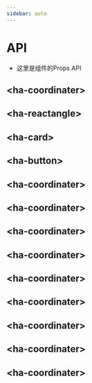 ```yaml
---
sidebar: auto
---
```


# API

- 这里是组件的Props API

## &lt;ha-coordinater>

## &lt;ha-reactangle>

## &lt;ha-card>

## &lt;ha-button>

## &lt;ha-coordinater>

## &lt;ha-coordinater>

## &lt;ha-coordinater>
## &lt;ha-coordinater>
## &lt;ha-coordinater>
## &lt;ha-coordinater>
## &lt;ha-coordinater>
## &lt;ha-coordinater>
## &lt;ha-coordinater>
